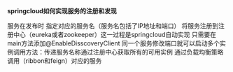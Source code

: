 **springcloud如何实现服务的注册和发现**

服务在发布时 指定对应的服务名（服务名包括了IP地址和端口） 将服务注册到注册中心（eureka或者zookeeper）这一过程是springcloud自动实现 只需要在main方法添加@EnableDisscoveryClient  同一个服务修改端口就可以启动多个实例调用方法：传递服务名称通过注册中心获取所有的可用实例 通过负载均衡策略调用（ribbon和feign）对应的服务
